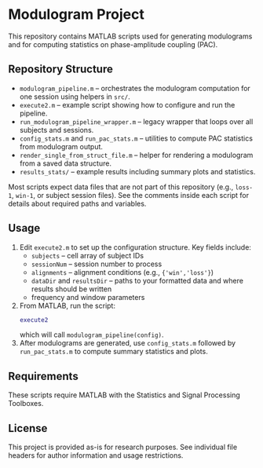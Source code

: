 # Modulogram Project

This repository contains MATLAB scripts used for generating modulograms and for computing statistics on phase-amplitude coupling (PAC).

## Repository Structure

- `modulogram_pipeline.m` – orchestrates the modulogram computation for one session using helpers in `src/`.
- `execute2.m` – example script showing how to configure and run the pipeline.
- `run_modulogram_pipeline_wrapper.m` – legacy wrapper that loops over all subjects and sessions.
- `config_stats.m` and `run_pac_stats.m` – utilities to compute PAC statistics from modulogram output.
- `render_single_from_struct_file.m` – helper for rendering a modulogram from a saved data structure.
- `results_stats/` – example results including summary plots and statistics.

Most scripts expect data files that are not part of this repository (e.g., `loss-1`, `win-1`, or subject session files). See the comments inside each script for details about required paths and variables.

## Usage

1. Edit `execute2.m` to set up the configuration structure. Key fields include:
   - `subjects`       – cell array of subject IDs
   - `sessionNum`     – session number to process
   - `alignments`     – alignment conditions (e.g., `{'win','loss'}`)
   - `dataDir` and `resultsDir` – paths to your formatted data and where results should be written
   - frequency and window parameters
2. From MATLAB, run the script:
   ```matlab
   execute2
   ```
   which will call `modulogram_pipeline(config)`.
3. After modulograms are generated, use `config_stats.m` followed by `run_pac_stats.m` to compute summary statistics and plots.

## Requirements

These scripts require MATLAB with the Statistics and Signal Processing Toolboxes.

## License

This project is provided as-is for research purposes. See individual file headers for author information and usage restrictions.

